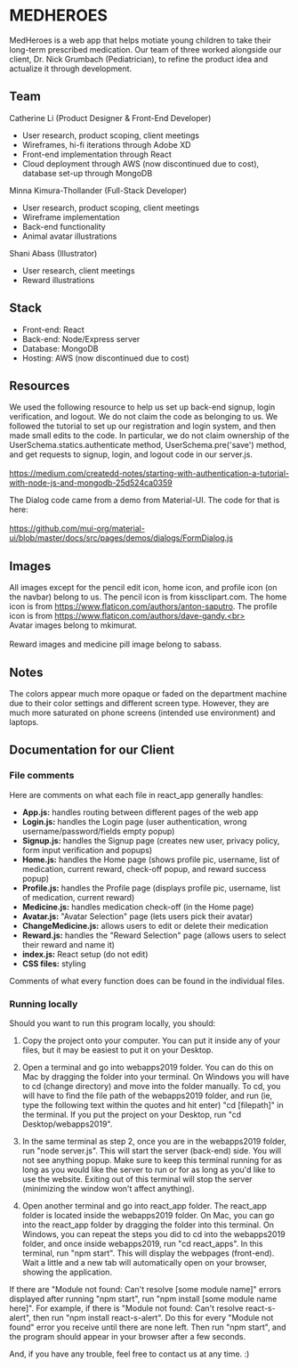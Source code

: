 # MEDHEROES #
MedHeroes is a web app that helps motiate young children to take their long-term prescribed medication. Our team of three worked alongside our client, Dr. Nick Grumbach (Pediatrician), to refine the product idea and actualize it through development.

## Team ##
Catherine Li (Product Designer & Front-End Developer)
- User research, product scoping, client meetings
- Wireframes, hi-fi iterations through Adobe XD
- Front-end implementation through React
- Cloud deployment through AWS (now discontinued due to cost), database set-up through MongoDB 

Minna Kimura-Thollander (Full-Stack Developer)
- User research, product scoping, client meetings
- Wireframe implementation
- Back-end functionality
- Animal avatar illustrations

Shani Abass (Illustrator)
- User research, client meetings
- Reward illustrations

## Stack ##
- Front-end: React
- Back-end: Node/Express server
- Database: MongoDB
- Hosting: AWS (now discontinued due to cost)

## Resources ##
We used the following resource to help us set up back-end signup, login verification, and logout. We do not claim the
code as belonging to us. We followed the tutorial to set up our registration and login system, and then made small
edits to the code.
In particular, we do not claim ownership of the UserSchema.statics.authenticate method, UserSchema.pre('save') method,
and get requests to signup, login, and logout code in our server.js. <br></br>
https://medium.com/createdd-notes/starting-with-authentication-a-tutorial-with-node-js-and-mongodb-25d524ca0359

The Dialog code came from a demo from Material-UI. The code for that is here:<br></br>
https://github.com/mui-org/material-ui/blob/master/docs/src/pages/demos/dialogs/FormDialog.js

## Images ##
All images except for the pencil edit icon, home icon, and profile icon (on the navbar) belong to us. The pencil icon is from kissclipart.com. The home icon is from https://www.flaticon.com/authors/anton-saputro. The profile icon is from https://www.flaticon.com/authors/dave-gandy.<br></br>
Avatar images belong to mkimurat. <br></br>
Reward images and medicine pill image belong to sabass.

## Notes ##
The colors appear much more opaque or faded on the department machine due to their color settings and different screen type. However, they are much more saturated on phone screens (intended use environment) and laptops.

## Documentation for our Client ##

### File comments ###
Here are comments on what each file in react_app generally handles:
- <b>App.js:</b> handles routing between different pages of the web app
- <b>Login.js:</b> handles the Login page (user authentication, wrong username/password/fields empty popup)
- <b>Signup.js:</b> handles the Signup page (creates new user, privacy policy, form input verification and popups)
- <b>Home.js:</b> handles the Home page (shows profile pic, username, list of medication, current reward, check-off popup, and reward success popup)
- <b>Profile.js:</b> handles the Profile page (displays profile pic, username, list of medication, current reward)
- <b>Medicine.js:</b> handles medication check-off (in the Home page)
- <b>Avatar.js:</b> "Avatar Selection" page (lets users pick their avatar)
- <b>ChangeMedicine.js:</b> allows users to edit or delete their medication
- <b>Reward.js:</b> handles the "Reward Selection" page (allows users to select their reward and name it)
- <b>index.js:</b> React setup (do not edit)
- <b>CSS files:</b> styling

Comments of what every function does can be found in the individual files. 

### Running locally ### 
Should you want to run this program locally, you should:
1. Copy the project onto your computer. You can put it inside any of your files, but it may be easiest to put it on your Desktop.

2. Open a terminal and go into webapps2019 folder. You can do this on Mac by dragging the folder into your terminal.
On Windows you will have to cd (change directory) and move into the folder manually. To cd, you will have to find the file path of the webapps2019 folder, and run (ie, type the following text within the quotes and hit enter) "cd [filepath]" in the terminal. If you put the project on your Desktop, run "cd Desktop/webapps2019".

3. In the same terminal as step 2, once you are in the webapps2019 folder, run "node server.js". This will start the server (back-end) side. You will not see anything popup. Make sure to keep this terminal running for as long as you would like the server to run or for as long as you'd like to use the website. Exiting out of this terminal will stop the server (minimizing the window won't affect anything). 

4. Open another terminal and go into react_app folder. The react_app folder is located inside the webapps2019 folder. On Mac, you can go into the react_app folder by dragging the folder into this terminal. On Windows, you can repeat the steps you did to cd into the webapps2019 folder, and once inside webapps2019, run "cd react_apps". In this terminal, run "npm start". This will display the webpages (front-end). Wait a little and a new tab will automatically open on your browser, showing the application.

If there are "Module not found: Can't resolve [some module name]" errors displayed after running "npm start", run "npm install [some module name here]". For example, if there is "Module not found: Can't resolve react-s-alert", then run "npm install react-s-alert". Do this for every "Module not found" error you receive until there are none left. Then run "npm start", and the program should appear in your browser after a few seconds.


And, if you have any trouble, feel free to contact us at any time. :)
